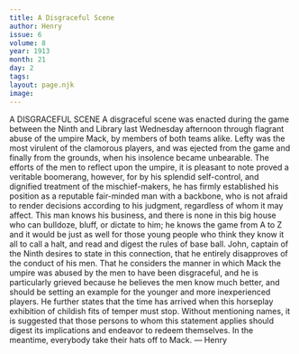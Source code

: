 ```yaml
---
title: A Disgraceful Scene
author: Henry
issue: 6
volume: 8
year: 1913
month: 21
day: 2
tags:
layout: page.njk
image:
---
```

A DISGRACEFUL SCENE    A disgraceful scene was enacted during the game between the Ninth and Library last Wednesday afternoon through flagrant abuse of the umpire Mack, by members of both teams alike. Lefty was the most virulent of the clamorous players, and was ejected from the game and finally from the grounds, when his insolence became unbearable. The efforts of the men to reflect upon the umpire, it is pleasant to note proved a veritable boomerang, however, for by his splendid self-control, and dignified treatment of the mischief-makers, he has firmly established his position as a reputable fair-minded man with a backbone, who is not afraid to render decisions according to his judgment, regardless of whom it may affect. This man knows his business, and there is none in this big house who can bulldoze, bluff, or dictate to him; he knows the game from A to Z and it would be just as well for those young people who think they know it all to call a halt, and read and digest the rules of base ball. John, captain of the Ninth desires to state in this connection, that he entirely disapproves of the conduct of his men. That he considers the manner in which Mack the umpire was abused by the men to have been disgraceful, and he is particularly grieved because he believes the men know much better, and should be setting an example for the younger and more inexperienced players. He further states that the time has arrived when this horseplay exhibition of childish fits of temper must stop. Without mentioning names, it is suggested that those persons to whom this statement applies should digest its implications and endeavor to redeem themselves. In the meantime, everybody take their hats off to Mack. — Henry


